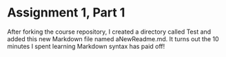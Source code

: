 # Assignment 1, Part 1
After forking the course repository, I created a directory called Test and added this new Markdown file named aNewReadme.md. It turns out the 10 minutes I spent learning Markdown syntax has paid off!

